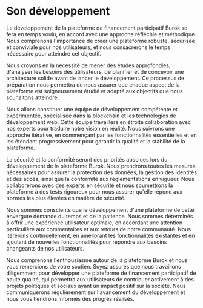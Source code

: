 # Son développement

Le développement de la plateforme de financement participatif Burok se fera en temps voulu, en accord avec une approche réfléchie et méthodique. Nous comprenons l'importance de créer une plateforme robuste, sécurisée et conviviale pour nos utilisateurs, et nous consacrerons le temps nécessaire pour atteindre cet objectif.

Nous croyons en la nécessité de mener des études approfondies, d'analyser les besoins des utilisateurs, de planifier et de concevoir une architecture solide avant de lancer le développement. Ce processus de préparation nous permettra de nous assurer que chaque aspect de la plateforme est soigneusement étudié et adapté aux objectifs que nous souhaitons atteindre.

Nous allons constituer une équipe de développement compétente et expérimentée, spécialisée dans la blockchain et les technologies de développement web. Cette équipe travaillera en étroite collaboration avec nos experts pour traduire notre vision en réalité. Nous suivrons une approche itérative, en commençant par les fonctionnalités essentielles et en les étendant progressivement pour garantir la qualité et la stabilité de la plateforme.

La sécurité et la conformité seront des priorités absolues lors du développement de la plateforme Burok. Nous prendrons toutes les mesures nécessaires pour assurer la protection des données, la gestion des identités et des accès, ainsi que la conformité aux réglementations en vigueur. Nous collaborerons avec des experts en sécurité et nous soumettrons la plateforme à des tests rigoureux pour nous assurer qu'elle répond aux normes les plus élevées en matière de sécurité.

Nous sommes conscients que le développement d'une plateforme de cette envergure demande du temps et de la patience. Nous sommes déterminés à offrir une expérience utilisateur optimale, en accordant une attention particulière aux commentaires et aux retours de notre communauté. Nous itérerons continuellement, en améliorant les fonctionnalités existantes et en ajoutant de nouvelles fonctionnalités pour répondre aux besoins changeants de nos utilisateurs.

Nous comprenons l'enthousiasme autour de la plateforme Burok et nous vous remercions de votre soutien. Soyez assurés que nous travaillons diligemment pour développer une plateforme de financement participatif de haute qualité, qui permettra aux utilisateurs de contribuer activement à des projets politiques et sociaux ayant un impact positif sur la société. Nous communiquerons régulièrement sur l'avancement du développement et nous vous tiendrons informés des progrès réalisés.
